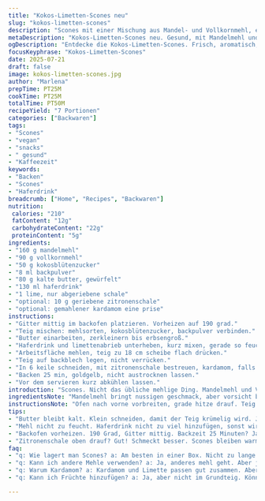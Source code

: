 ```yaml
---
title: "Kokos-Limetten-Scones neu"
slug: "kokos-limetten-scones"
description: "Scones mit einer Mischung aus Mandel- und Vollkornmehl, ersetzt Kokosmilch durch Haferdrink. Zucker reduziert und durch Kokosblütenzucker ersetzt. Limettenabrieb bleibt, aber gemahlener Kardamom kommt dazu. Teig wird zu 18 cm Durchmesser ausgerollt, in 6 Stücke geschnitten. Gebacken bei 190 °C, 25 Minuten. Gelbe Zitronenzesten oben drauf optional. Leicht fluffig, zitronig-frisch, ohne Eier, Butter kalt. Für 7 Personen, vegetarisch, nussfrei, lactosefrei."
metaDescription: "Kokos-Limetten-Scones neu. Gesund, mit Mandelmehl und Haferdrink. Zitronig, fluffig, vegan. Ideal für Kaffee und das gemütliche Zmittag."
ogDescription: "Entdecke die Kokos-Limetten-Scones. Frisch, aromatisch, leicht und gesund. Perfekt für jeden Anlass, auch vegetarisch und nussfrei."
focusKeyphrase: "Kokos-Limetten-Scones"
date: 2025-07-21
draft: false
image: kokos-limetten-scones.jpg
author: "Marlena"
prepTime: PT25M
cookTime: PT25M
totalTime: PT50M
recipeYield: "7 Portionen"
categories: ["Backwaren"]
tags:
- "Scones"
- "vegan"
- "snacks"
- " gesund"
- "Kaffeezeit"
keywords:
- "Backen"
- "Scones"
- "Haferdrink"
breadcrumb: ["Home", "Recipes", "Backwaren"]
nutrition: 
 calories: "210"
 fatContent: "12g"
 carbohydrateContent: "22g"
 proteinContent: "5g"
ingredients:
- "160 g mandelmehl"
- "90 g vollkornmehl"
- "50 g kokosblütenzucker"
- "8 ml backpulver"
- "80 g kalte butter, gewürfelt"
- "130 ml haferdrink"
- "1 lime, nur abgeriebene schale"
- "optional: 10 g geriebene zitronenschale"
- "optional: gemahlener kardamom eine prise"
instructions:
- "Gitter mittig im backofen platzieren. Vorheizen auf 190 grad."
- "Teig mischen: mehlsorten, kokosblütenzucker, backpulver verbinden."
- "Butter einarbeiten, zerkleinern bis erbsengroß."
- "Haferdrink und limettenabrieb unterheben, kurz mixen, gerade so feucht."
- "Arbeitsfläche mehlen, teig zu 18 cm scheibe flach drücken."
- "Teig auf backblech legen, nicht verrücken."
- "In 6 keile schneiden, mit zitronenschale bestreuen, kardamom, falls verwendet."
- "Backen 25 min, goldgelb, nicht austrocknen lassen."
- "Vor dem servieren kurz abkühlen lassen."
introduction: "Scones. Nicht das übliche mehlige Ding. Mandelmehl und Vollkorn machen es robuster. Kein Kokoswasser, kein Palmöl, nur Hafermilch. Zucker? Weniger, und mit Kokosblüten. Zeit? Gut 50 Minuten, das ist nicht schnell, aber lohnt. Butter bleibt kalt, für krümelige textur. Limettenabrieb bleibt, keine Früchte, nur schale. Dazu Kardamom. Das gibt anders. Schneiden in 6 statt 8, größer, damit mehr gold. Man kann Zitronenschale oben drauf streuen, für extra aromen. Backofen nicht voll rein, mittel. Warm warm servieren. Vegetarisch und frei von lakto und nüssen, wer will, kann drauf scharfe marmelade packen. Kein Ei, kein stress. Einfach ehrlich. So mag man’s."
ingredientsNote: "Mandelmehl bringt nussigen geschmack, aber vorsicht beim kauf, damit es wirklich fein ist. Vollkornmehl gibt etwas struktur und sättigung. Kokosblütenzucker nicht zu süß, sondern karamellig. Backpulver frisch, sonst geht’s nicht auf. Butter kalt aus dem kühlschrank, kleine stücke, damit der teig krümelig bleibt, kein schmierig. Haferdrink statt kokosmilch, milder, weniger fett, aber noch schön feucht. Limettenabrieb muss frisch sein, gibt aroma ohne säure. Kardamom passt zu citrus, vorsichtig dosieren, sonst wird es zu dominant. Zitronenschale optional, für frische. Alles zusammen ergibt teig, der kurz aufgebaut ist, nicht kneten sonst zäh. Mehl zum arbeiten ausreichend bereit halten."
instructionsNote: "Ofen nach vorne vorbreiten, grade hitze drauf. Teig mischen mit mixer oder händen, butter kleinteilig unterheben, nicht zu lange. Flüssigkeiten kurz rein, dann sofort formen. Auf bemehlte fläche geben, flach machen, aber nicht platt walzen. Die scheibe vorsichtig aufs blech legen. Keile schneiden ohne zu bewegen, sonst zerbricht teig. Optional zitronenschale streuen, nicht reiben, nur oben drüber. Backzeit gut beobachten, eher 20 als 30 minuten. Am besten mit sicht prüfen, goldgelb bedeutet fertig. Abkühlen lassen, ist innen cremig aber nicht roh. Warm essen, sonst trocknet es schnell. Lagerung kurz, sonst hart. Schnell verzehren oder einfrieren möglich."
tips:
- "Butter bleibt kalt. Klein schneiden, damit der Teig krümelig wird. Je weniger man mischt, desto fluffiger. Teig auf einen bemehlten Tisch legen. 18 cm Scheibe formen. Nicht stark drücken."
- "Mehl nicht zu feucht. Haferdrink nicht zu viel hinzufügen, sonst wird der Teig zu nass. Limettenabrieb frisch nutzen. Das Aroma ist entscheidend. Und Kardamom? Vorsicht, dosieren."
- "Backofen vorheizen. 190 Grad, Gitter mittig. Backzeit 25 Minuten? Ja, aber lieber 20 Minuten im Auge behalten. Goldgelb ist das Ziel. Zu lange backen? Da wird der Scone trocken."
- "Zitronenschale oben drauf? Gut! Schmeckt besser. Scones bleiben warm am besten. Zu schnell abkühlen lassen? Nein, dann wird die Konsistenz komisch. Warm servieren für den besten Genuss."
faq:
- "q: Wie lagert man Scones? a: Am besten in einer Box. Nicht zu lange gelagert? Ja, sonst hart. Einfrieren ist möglich. Schnell konsumieren oder einfrieren."
- "q: Kann ich andere Mehle verwenden? a: Ja, anderes mehl geht. Aber jedes hat andere Eigenschaften. Mandelmehl ist wichtig für den Geschmack. Der Scone könnte anders werden."
- "q: Warum Kardamom? a: Kardamom und Limette passen gut zusammen. Aber erst eine Prise verwenden. Zu viel? Dann wird der Geschmack überwältigend."
- "q: Kann ich Früchte hinzufügen? a: Ja, aber nicht im Grundteig. Könnte die Textur ruinieren. Trotzdem fruchtig? Mach eine Marmelade dazu."

---
```

